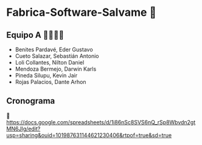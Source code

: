 # Fabrica-Software-Salvame 📁

## Equipo A 👩‍💻👩‍💻
- Benites Pardavé, Eder Gustavo
- Cueto Salazar, Sebastián Antonio
- Loli Collantes, Nilton Daniel
- Mendoza Bermejo, Darwin Karls
- Pineda Silupu, Kevin Jair
- Rojas Palacios, Dante Arhon

## Cronograma 
🔗 https://docs.google.com/spreadsheets/d/1i86nSc8SVS6nQ_rSp8Wbvdn2gtMN6JIg/edit?usp=sharing&ouid=101987631144621230406&rtpof=true&sd=true
